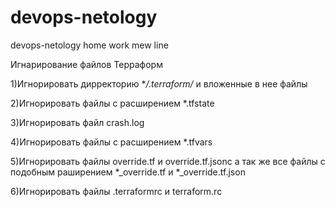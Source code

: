 # devops-netology
devops-netology home work
mew line

Игнарирование файлов Терраформ

1)Игнорировать дирректорию **/.terraform/* и вложенные в нее файлы

2)Игнорировать файлы с расширением *.tfstate

3)Игнорировать файл crash.log

4)Игнорировать файлы с расширением *.tfvars

5)Игнорировать файлы override.tf и override.tf.jsonс а так же все файлы с подобным раширением *_override.tf и *_override.tf.json

6)Игнорировать файлы .terraformrc и terraform.rc
